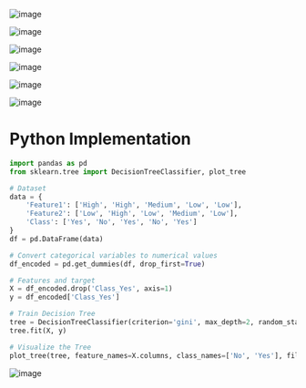 ![image](https://github.com/user-attachments/assets/a43d943a-a693-4c22-859d-f82c94939def)

![image](https://github.com/user-attachments/assets/726dac68-629a-4a65-bba4-376ee18eea83)

![image](https://github.com/user-attachments/assets/33d2191c-da2e-48b2-bf73-40e59c050367)

![image](https://github.com/user-attachments/assets/73da9b54-ce28-4a4d-b305-e931d5d51ee2)

![image](https://github.com/user-attachments/assets/ef6dc135-e090-47d7-a695-a72561f999c3)

![image](https://github.com/user-attachments/assets/b5019c6e-a868-47ae-a805-c380eaa67534)

# Python Implementation

```python
import pandas as pd
from sklearn.tree import DecisionTreeClassifier, plot_tree

# Dataset
data = {
    'Feature1': ['High', 'High', 'Medium', 'Low', 'Low'],
    'Feature2': ['Low', 'High', 'Low', 'Medium', 'Low'],
    'Class': ['Yes', 'No', 'Yes', 'No', 'Yes']
}
df = pd.DataFrame(data)

# Convert categorical variables to numerical values
df_encoded = pd.get_dummies(df, drop_first=True)

# Features and target
X = df_encoded.drop('Class_Yes', axis=1)
y = df_encoded['Class_Yes']

# Train Decision Tree
tree = DecisionTreeClassifier(criterion='gini', max_depth=2, random_state=42)
tree.fit(X, y)

# Visualize the Tree
plot_tree(tree, feature_names=X.columns, class_names=['No', 'Yes'], filled=True)

```
![image](https://github.com/user-attachments/assets/6525f573-8543-408c-80ac-778d015ed5e6)
